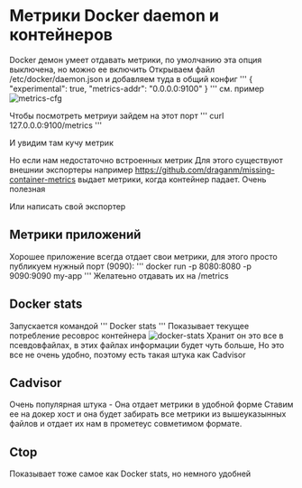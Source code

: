 # Метрики Docker daemon и контейнеров

Docker демон умеет отдавать метрики, по умолчанию эта опция выключена, но можно ее включить
Открываем файл /etc/docker/daemon.json и добавляем туда в общий конфиг
'''
{
    "experimental": true,
    "metrics-addr": "0.0.0.0:9100"
}
'''
см. пример
![metrics-cfg](metrics-cfg.png)

Чтобы посмотреть метриуи зайдем на этот порт
'''
curl 127.0.0.0:9100/metrics
'''

И увидим там кучу метрик

Но если нам недостаточно встроенных метрик
Для этого существуют внешнии экспортеры
например
https://github.com/draganm/missing-container-metrics
выдает метрики, когда контейнер падает. Очень полезная

Или написать свой экспортер

## Метрики приложений
Хорошее приложение всегда отдает свои метрики, для этого просто публикуем нужный порт (9090):
'''
docker run -p 8080:8080 -p 9090:9090 my-app
'''
Желатеьно отдавать их на /metrics

## Docker stats
Запускается командой
'''
Docker stats
'''
Показывает текущее потребление ресоврос контейнера
![docker-stats](docker-stats.png)
Хранит он это все в псевдовфайлах, в этих файлах информации будет чуть больше, Но это все не 
очень удобно, поэтому есть такая штука как Cadvisor

## Cadvisor
Очень популярная штука - Она отдает метрики в удобной форме
Ставим ее на докер хост и она будет забирать все метрики из вышеуказынных файлов и отдает их нам 
в прометеус совметимом формате.

## Ctop
Показывает тоже самое как Docker stats, но немного удобней

